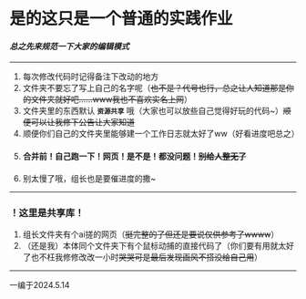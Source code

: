 # 是的这只是一个普通的实践作业
#### *总之先来规范一下大家的编辑模式*
_____
1. 每次修改代码时记得备注下改动的地方
2. 文件夹不要忘了写上自己的名字呢（~~也不是？代号也行，总之让人知道那是你的文件夹就好吧......www我也不喜欢实名上网~~）
3. 文件夹里的东西默认 **`资源共享`** 哦（大家也可以放些自己觉得好玩的代码~）~~顺便可以让我修下公告让大家知道~~
4. 顺便你们自己的文件夹里能够建一个工作日志就太好了ww（好看进度吧总之）
5. #### 合并前！自己跑一下！网页！是不是！都没问题！~~别给人整无了~~
6. 别太慢了哦，组长也是要催进度的撒~
***
### ！这里是共享库！
1. 组长文件夹有个ai搓的网页（~~挺完整的了但还是要说仅供参考了wwww~~）
2. （还是我）本体同个文件夹下有个鼠标动捕的直接代码了（你们要有用就太好了也不枉我修修改改一小时~~哭哭可是最后发现画风不搭没给自己用~~）
***
一编于2024.5.14
